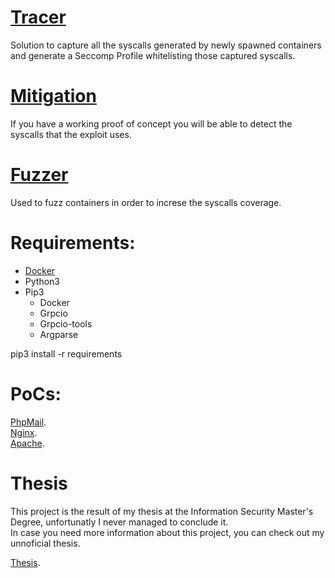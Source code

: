 

# [Tracer](https://github.com/0xSmiley/Runtime/blob/master/Tracer/README.md) <br/>
Solution to capture all the syscalls generated by newly spawned containers and generate a Seccomp Profile whitelisting those captured syscalls.

# [Mitigation](https://github.com/0xSmiley/Runtime/blob/master/Mitigation/README.md) <br/>
  If you have a working proof of concept you will be able to detect the syscalls that the exploit uses.
  
# [Fuzzer](https://github.com/0xSmiley/Runtime/blob/master/Fuzzer/README.md) <br/>
  Used to fuzz containers in order to increse the syscalls coverage. 


# Requirements:  <br/>
* [Docker](https://docs.docker.com/get-docker/)
* Python3 
* Pip3 
  * Docker 
  * Grpcio 
  * Grpcio-tools 
  * Argparse <br/>
  
pip3 install -r requirements


# PoCs:  <br/>

[PhpMail](https://github.com/0xSmiley/Runtime/blob/master/PoC/PhpMail/README.md). <br/>
[Nginx](https://github.com/0xSmiley/Runtime/blob/master/PoC/Nginx/README.md). <br/>
[Apache](https://github.com/0xSmiley/Runtime/blob/master/PoC/ApacheTomcat/README.md). <br/>

# Thesis

This project is the result of my thesis at the Information Security Master's Degree, unfortunatly I never managed to conclude it.  <br/>
In case you need more information about this project, you can check out my unnoficial thesis.

[Thesis](https://github.com/0xSmiley/TraceComp/blob/master/Thesis.pdf). <br/>
